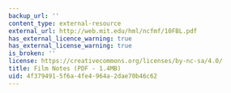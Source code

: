 ```yaml
---
backup_url: ''
content_type: external-resource
external_url: http://web.mit.edu/hml/ncfmf/10FBL.pdf
has_external_licence_warning: true
has_external_license_warning: true
is_broken: ''
license: https://creativecommons.org/licenses/by-nc-sa/4.0/
title: Film Notes (PDF - 1.4MB)
uid: 4f379491-5f6a-4fe4-964a-2dae70b46c62
---
```

